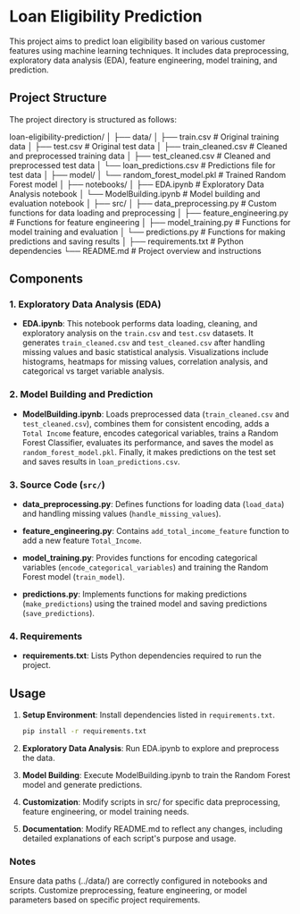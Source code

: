 # Loan Eligibility Prediction

This project aims to predict loan eligibility based on various customer features using machine learning techniques. It includes data preprocessing, exploratory data analysis (EDA), feature engineering, model training, and prediction.

## Project Structure

The project directory is structured as follows:

loan-eligibility-prediction/
│
├── data/
│ ├── train.csv # Original training data
│ ├── test.csv # Original test data
│ ├── train_cleaned.csv # Cleaned and preprocessed training data
│ ├── test_cleaned.csv # Cleaned and preprocessed test data
│ └── loan_predictions.csv # Predictions file for test data
│
├── model/
│ └── random_forest_model.pkl # Trained Random Forest model
│
├── notebooks/
│ ├── EDA.ipynb # Exploratory Data Analysis notebook
│ └── ModelBuilding.ipynb # Model building and evaluation notebook
│
├── src/
│ ├── data_preprocessing.py # Custom functions for data loading and preprocessing
│ ├── feature_engineering.py # Functions for feature engineering
│ ├── model_training.py # Functions for model training and evaluation
│ └── predictions.py # Functions for making predictions and saving results
│
├── requirements.txt # Python dependencies
└── README.md # Project overview and instructions


## Components

### 1. Exploratory Data Analysis (EDA)

- **EDA.ipynb**: This notebook performs data loading, cleaning, and exploratory analysis on the `train.csv` and `test.csv` datasets. It generates `train_cleaned.csv` and `test_cleaned.csv` after handling missing values and basic statistical analysis. Visualizations include histograms, heatmaps for missing values, correlation analysis, and categorical vs target variable analysis.

### 2. Model Building and Prediction

- **ModelBuilding.ipynb**: Loads preprocessed data (`train_cleaned.csv` and `test_cleaned.csv`), combines them for consistent encoding, adds a `Total Income` feature, encodes categorical variables, trains a Random Forest Classifier, evaluates its performance, and saves the model as `random_forest_model.pkl`. Finally, it makes predictions on the test set and saves results in `loan_predictions.csv`.

### 3. Source Code (`src/`)

- **data_preprocessing.py**: Defines functions for loading data (`load_data`) and handling missing values (`handle_missing_values`).

- **feature_engineering.py**: Contains `add_total_income_feature` function to add a new feature `Total_Income`.

- **model_training.py**: Provides functions for encoding categorical variables (`encode_categorical_variables`) and training the Random Forest model (`train_model`).

- **predictions.py**: Implements functions for making predictions (`make_predictions`) using the trained model and saving predictions (`save_predictions`).

### 4. Requirements

- **requirements.txt**: Lists Python dependencies required to run the project.

## Usage

1. **Setup Environment**: Install dependencies listed in `requirements.txt`.

   ```bash
   pip install -r requirements.txt

2. **Exploratory Data Analysis**: Run EDA.ipynb to explore and preprocess the data.

3. **Model Building**: Execute ModelBuilding.ipynb to train the Random Forest model and generate predictions.

4. **Customization**: Modify scripts in src/ for specific data preprocessing, feature engineering, or model training needs.

5. **Documentation**: Modify README.md to reflect any changes, including detailed explanations of each script's purpose and usage.

### Notes
Ensure data paths (../data/) are correctly configured in notebooks and scripts.
Customize preprocessing, feature engineering, or model parameters based on specific project requirements.



